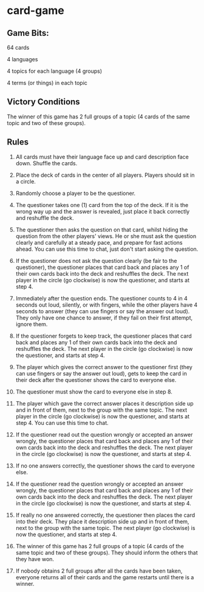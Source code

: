 # card-game

## Game Bits:

64 cards

4 languages

4 topics for each language (4 groups)

4 terms (or things) in each topic

## Victory Conditions

The winner of this game has 2 full groups of a topic (4 cards of the same topic
and two of these groups).

## Rules

1. All cards must have their language face up and card description face down.
Shuffle the cards.

2. Place the deck of cards in the center of all players. Players should sit in a
circle.

3. Randomly choose a player to be the questioner.

4. The questioner takes one (1) card from the top of the deck. If it is the
wrong way up and the answer is revealed, just place it back correctly and
reshuffle the deck.

5. The questioner then asks the question on that card, whilst hiding the
question from the other players' views. He or she must ask the question clearly
and carefully at a steady pace, and prepare for fast actions ahead. You can use
this time to chat, just don't start asking the question.

6. If the questioner does not ask the question clearly (be fair to the
questioner), the questioner places that card back and places any 1 of their own
cards back into the deck and reshuffles the deck. The next player in the circle
(go clockwise) is now the questioner, and starts at step 4.

7. Immediately after the question ends. The questioner counts to 4 in 4 seconds
out loud, silently, or with fingers, while the other players have 4 seconds to
answer (they can use fingers or say the answer out loud). They only have one
chance to answer, if they fail on their first attempt, ignore them.

8. If the questioner forgets to keep track, the questioner places that card back
and places any 1 of their own cards back into the deck and reshuffles the deck.
The next player in the circle (go clockwise) is now the questioner, and starts
at step 4.

9. The player which gives the correct answer to the questioner first (they can
use fingers or say the answer out loud), gets to keep the card in their deck
after the questioner shows the card to everyone else.

10. The questioner must show the card to everyone else in step 8.

11. The player which gave the correct answer places it description side up and
in front of them, next to the group with the same topic. The next player in the
circle (go clockwise) is now the questioner, and starts at step 4. You can use
this time to chat.

12. If the questioner read out the question wrongly or accepted an answer
wrongly, the questioner places that card back and places any 1 of their own
cards back into the deck and reshuffles the deck. The next player in the circle
(go clockwise) is now the questioner, and starts at step 4.

13. If no one answers correctly, the questioner shows the card to everyone else.

14. If the questioner read the question wrongly or accepted an answer wrongly,
the questioner places that card back and places any 1 of their own cards back
into the deck and reshuffles the deck. The next player in the circle (go
clockwise) is now the questioner, and starts at step 4.

15. If really no one answered correctly, the questioner then places the card
into their deck.  They place it description side up and in front of them, next
to the group with the same topic. The next player (go clockwise) is now the
questioner, and starts at step 4.

16.  The winner of this game has 2 full groups of a topic (4 cards of the same
topic and two of these groups). They should inform the others that they have
won.

17. If nobody obtains 2 full groups after all the cards have been taken,
everyone returns all of their cards and the game restarts until there is a
winner.
